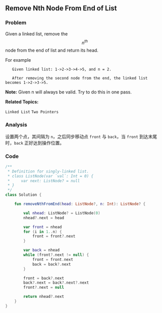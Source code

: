 ## Remove Nth Node From End of List

### Problem

Given a linked list, remove the $$n^{th}$$ node from the end of list and return its head.

For example

```
   Given linked list: 1->2->3->4->5, and n = 2.

   After removing the second node from the end, the linked list becomes 1->2->3->5.
```

**Note:**
Given n will always be valid.
Try to do this in one pass.

**Related Topics:**

`Linked List` `Two Pointers`

### Analysis

设置两个点，其间隔为 `n`，之后同步移动点 `front` 与 `back`，当 `front` 到达末尾时，`back` 正好达到操作位置。

### Code

```kotlin
/**
 * Definition for singly-linked list.
 * class ListNode(var `val`: Int = 0) {
 *     var next: ListNode? = null
 * }
 */
class Solution {

    fun removeNthFromEnd(head: ListNode?, n: Int): ListNode? {

        val nhead: ListNode? = ListNode(0)
        nhead?.next = head

        var front = nhead
        for (i in 1..n) {
            front = front?.next
        }

        var back = nhead
        while (front?.next != null) {
            front = front.next
            back = back?.next
        }

        front = back?.next
        back?.next = back?.next?.next
        front?.next = null

        return nhead?.next
    }
}
```